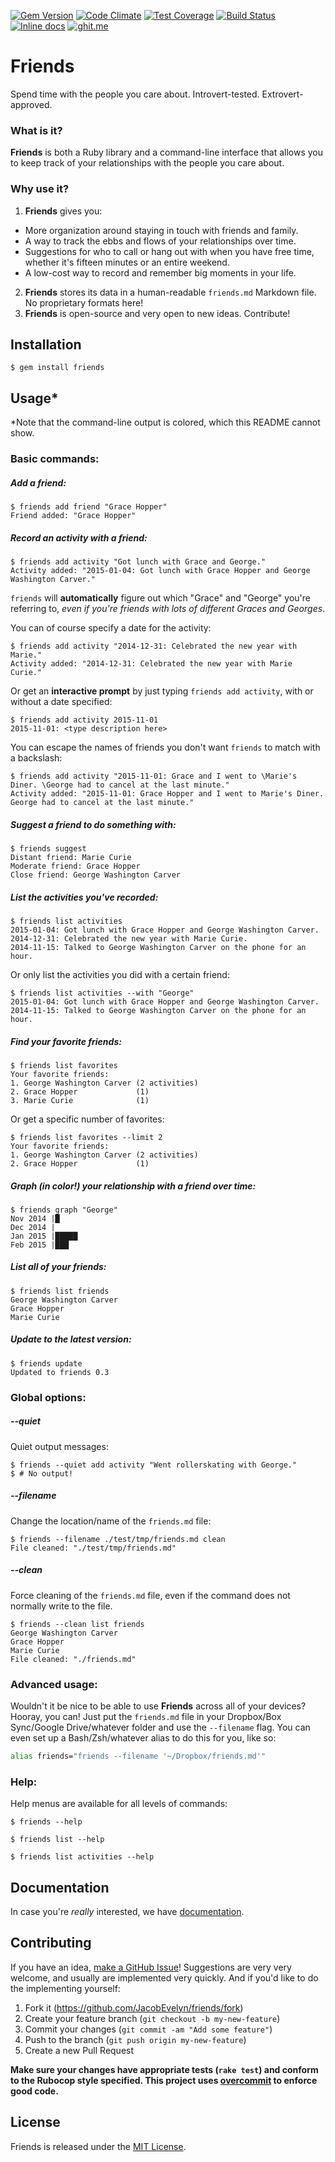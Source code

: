 [![Gem Version](https://badge.fury.io/rb/friends.svg)](https://badge.fury.io/rb/friends) [![Code Climate](https://codeclimate.com/github/JacobEvelyn/friends/badges/gpa.svg)](https://codeclimate.com/github/JacobEvelyn/friends) [![Test Coverage](https://codeclimate.com/github/JacobEvelyn/friends/badges/coverage.svg)](https://codeclimate.com/github/JacobEvelyn/friends) [![Build Status](https://travis-ci.org/JacobEvelyn/friends.svg)](https://travis-ci.org/JacobEvelyn/friends) [![Inline docs](http://inch-ci.org/github/JacobEvelyn/friends.png)](http://inch-ci.org/github/JacobEvelyn/friends) [![ghit.me](https://ghit.me/badge.svg?repo=JacobEvelyn/friends)](https://ghit.me/repo/JacobEvelyn/friends)

# Friends

Spend time with the people you care about. Introvert-tested.
Extrovert-approved.

### What is it?

**Friends** is both a Ruby library and a command-line interface that
allows you to keep track of your relationships with the people you
care about.

### Why use it?

1. **Friends** gives you:
  - More organization around staying in touch with friends and
    family.
  - A way to track the ebbs and flows of your relationships over
    time.
  - Suggestions for who to call or hang out with when you have free
    time, whether it's fifteen minutes or an entire weekend.
  - A low-cost way to record and remember big moments in your life.
2. **Friends** stores its data in a human-readable `friends.md`
  Markdown file. No proprietary formats here!
3. **Friends** is open-source and very open to new ideas. Contribute!

## Installation

```
$ gem install friends
```

## Usage*

*Note that the command-line output is colored, which this README cannot show.

### Basic commands:

##### Add a friend:

```
$ friends add friend "Grace Hopper"
Friend added: "Grace Hopper"
```
##### Record an activity with a friend:
```
$ friends add activity "Got lunch with Grace and George."
Activity added: "2015-01-04: Got lunch with Grace Hopper and George Washington Carver."
```
`friends` will **automatically** figure out which "Grace" and "George" you're referring to, *even if you're friends with lots of different Graces and Georges*.

You can of course specify a date for the activity:
```
$ friends add activity "2014-12-31: Celebrated the new year with Marie."
Activity added: "2014-12-31: Celebrated the new year with Marie Curie."
```
Or get an **interactive prompt** by just typing `friends add activity`, with or without a date specified:
```
$ friends add activity 2015-11-01
2015-11-01: <type description here>
```
You can escape the names of friends you don't want `friends` to match with a backslash:
```
$ friends add activity "2015-11-01: Grace and I went to \Marie's Diner. \George had to cancel at the last minute."
Activity added: "2015-11-01: Grace Hopper and I went to Marie's Diner. George had to cancel at the last minute."
```
##### Suggest a friend to do something with:
```
$ friends suggest
Distant friend: Marie Curie
Moderate friend: Grace Hopper
Close friend: George Washington Carver
```
##### List the activities you've recorded:
```
$ friends list activities
2015-01-04: Got lunch with Grace Hopper and George Washington Carver.
2014-12-31: Celebrated the new year with Marie Curie.
2014-11-15: Talked to George Washington Carver on the phone for an hour.
```
Or only list the activities you did with a certain friend:
```
$ friends list activities --with "George"
2015-01-04: Got lunch with Grace Hopper and George Washington Carver.
2014-11-15: Talked to George Washington Carver on the phone for an hour.

```
##### Find your favorite friends:
```
$ friends list favorites
Your favorite friends:
1. George Washington Carver (2 activities)
2. Grace Hopper             (1)
3. Marie Curie              (1)
```
Or get a specific number of favorites:
```
$ friends list favorites --limit 2
Your favorite friends:
1. George Washington Carver (2 activities)
2. Grace Hopper             (1)
```
##### Graph (in color!) your relationship with a friend over time:
```
$ friends graph "George"
Nov 2014 |█
Dec 2014 |
Jan 2015 |█████
Feb 2015 |███
```
##### List all of your friends:
```
$ friends list friends
George Washington Carver
Grace Hopper
Marie Curie
```
##### Update to the latest version:
```
$ friends update
Updated to friends 0.3
```
### Global options:

##### --quiet

Quiet output messages:
```
$ friends --quiet add activity "Went rollerskating with George."
$ # No output!
```

##### --filename

Change the location/name of the `friends.md` file:
```
$ friends --filename ./test/tmp/friends.md clean
File cleaned: "./test/tmp/friends.md"
```

##### --clean

Force cleaning of the `friends.md` file, even if the command does not
normally write to the file.
```
$ friends --clean list friends
George Washington Carver
Grace Hopper
Marie Curie
File cleaned: "./friends.md"
```

### Advanced usage:

Wouldn't it be nice to be able to use **Friends** across all of your
devices? Hooray, you can! Just put the `friends.md` file in your
Dropbox/Box Sync/Google Drive/whatever folder and use the
`--filename` flag. You can even set up a Bash/Zsh/whatever alias to
do this for you, like so:
```bash
alias friends="friends --filename '~/Dropbox/friends.md'"
```

### Help:

Help menus are available for all levels of commands:
```
$ friends --help
```
```
$ friends list --help
```
```
$ friends list activities --help
```

## Documentation

In case you're *really* interested, we have
[documentation](http://www.rubydoc.info/github/JacobEvelyn/friends).

## Contributing

If you have an idea,
[make a GitHub Issue](https://github.com/JacobEvelyn/friends/issues/new)!
Suggestions are very very welcome, and usually are implemented very
quickly. And if you'd like to do the implementing yourself:

1. Fork it (https://github.com/JacobEvelyn/friends/fork)
2. Create your feature branch (`git checkout -b my-new-feature`)
3. Commit your changes (`git commit -am "Add some feature"`)
4. Push to the branch (`git push origin my-new-feature`)
5. Create a new Pull Request

**Make sure your changes have appropriate tests (`rake test`) and
conform to the Rubocop style specified. This project uses
[overcommit](https://github.com/brigade/overcommit) to enforce good
code.**

## License

Friends is released under the
[MIT License](https://github.com/JacobEvelyn/friends/blob/master/LICENSE.txt).
